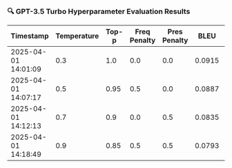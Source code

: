 ### 🔍 GPT-3.5 Turbo Hyperparameter Evaluation Results

| Timestamp           | Temperature | Top-p | Freq Penalty | Pres Penalty | BLEU   | ROUGE-1 | ROUGE-2 | ROUGE-L | BERTScore (F1) |
|---------------------|-------------|--------|---------------|---------------|--------|----------|----------|----------|----------------|
| 2025-04-01 14:01:09 | 0.3         | 1.0    | 0.0           | 0.0           | 0.0915 | 0.4362   | 0.1386   | 0.2213   | 0.6442         |
| 2025-04-01 14:07:17 | 0.5         | 0.95   | 0.5           | 0.0           | 0.0887 | 0.4331   | 0.1351   | 0.2142   | 0.6422         |
| 2025-04-01 14:12:13 | 0.7         | 0.9    | 0.0           | 0.5           | 0.0835 | 0.2280   | 0.0690   | 0.1123   | 0.3392         |
| 2025-04-01 14:18:49 | 0.9         | 0.85   | 0.5           | 0.5           | 0.0793 | 0.4277   | 0.1245   | 0.2070   | 0.6362         |
